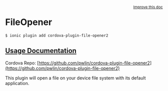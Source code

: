 
<a style="float:right;font-size:12px;" href="http://github.com/driftyco/ionic-native/edit/master/src/@ionic-native/plugins/file-opener/index.ts#L0">
  Improve this doc
</a>

# FileOpener
<!-- end header block -->

```
$ ionic plugin add cordova-plugin-file-opener2
```

## [Usage Documentation](https://ionicframework.com/docs/v2/native/file-opener/)

Cordova Repo: [https://github.com/pwlin/cordova-plugin-file-opener2](https://github.com/pwlin/cordova-plugin-file-opener2)

<!-- description -->
This plugin will open a file on your device file system with its default application.
<!-- end for prop in method.decorators[0].argumentInfo -->
<!-- end content block -->
<!-- end body block -->
